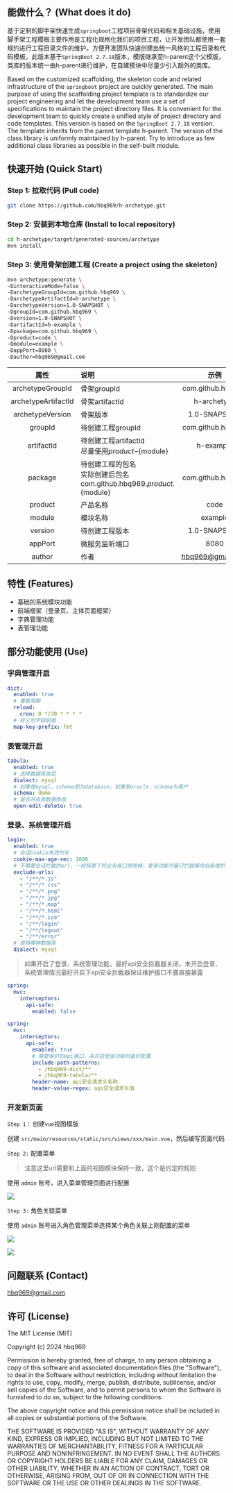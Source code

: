 ## 能做什么？ (What does it do)
基于定制的脚手架快速生成`springboot`工程项目骨架代码和相关基础设施，使用脚手架工程模板主要作用是工程化规格化我们的项目工程，让开发团队都使用一套规约进行工程目录文件的维护。方便开发团队快速创建出统一风格的工程目录和代码模板，此版本基于`SpringBoot 2.7.18`版本，模版继承至h-parent这个父模版，类库的版本统一由h-parent进行维护，在自建模块中尽量少引入额外的类库。

Based on the customized scaffolding, the skeleton code and related infrastructure of the `springboot` project are quickly generated. The main purpose of using the scaffolding project template is to standardize our project engineering and let the development team use a set of specifications to maintain the project directory files. It is convenient for the development team to quickly create a unified style of project directory and code templates. This version is based on the `SpringBoot 2.7.18` version. The template inherits from the parent template h-parent. The version of the class library is uniformly maintained by h-parent. Try to introduce as few additional class libraries as possible in the self-built module.



## 快速开始  (Quick Start)
### Step 1: 拉取代码 (Pull code)
```bash
git clone https://github.com/hbq969/h-archetype.git
```



### Step 2: 安装到本地仓库 (Install to local repository)

```bash
cd h-archetype/target/generated-sources/archetype
mvn install
```



### Step 3: 使用骨架创建工程 (Create a project using the skeleton)

```bash
mvn archetype:generate \
-DinteractiveMode=false \
-DarchetypeGroupId=com.github.hbq969 \
-DarchetypeArtifactId=h-archetype \
-DarchetypeVersion=1.0-SNAPSHOT \
-DgroupId=com.github.hbq969 \
-Dversion=1.0-SNAPSHOT \
-DartifactId=h-example \
-Dpackage=com.github.hbq969 \
-Dproduct=code \
-Dmodule=example \
-DappPort=8080 \
-Dauthor=hbq969@gmail.com
```


|      **属性**       | **说明**                                                     |     **示例**      |
| :-----------------: | :----------------------------------------------------------- | :---------------: |
|  archetypeGroupId   | 骨架groupId                                                  | com.github.hbq969 |
| archetypeArtifactId | 骨架artifactId                                               |    h-archetype    |
|  archetypeVersion   | 骨架版本                                                     |   1.0-SNAPSHOT    |
|       groupId       | 待创建工程groupId                                            | com.github.hbq969 |
|     artifactId      | 待创建工程artifactId<br/>尽量使用${product}-${module}        |     h-example     |
|       package       | 待创建工程的包名<br/>实际创建后包名<br/>com.github.hbq969.${product}.${module} | com.github.hbq969 |
|       product       | 产品名称                                                     |       code        |
|       module        | 模块名称                                                     |      example      |
|       version       | 待创建工程版本                                               |   1.0-SNAPSHOT    |
|       appPort       | 微服务监听端口                                               |       8080        |
|       author        | 作者                                                         | hbq969@gmail.com  |



## 特性 (Features)

- 基础的系统模块功能
- 前端框架（登录页、主体页面框架）
- 字典管理功能
- 表管理功能



## 部分功能使用 (Use)

### 字典管理开启

```yml
dict:
  enabled: true
  # 重载周期
  reload:
    cron: 0 */30 * * * *
  # 转义后字段前缀
  map-key-prefix: fmt
```



### 表管理开启

```yaml
tabula:
  enabled: true
  # 选择数据库类型
  dialect: mysql
  # 如果是mysql，schema即为database，如果是oracle，schema为用户
  schema: demo
  # 是否开启表数据修改
  open-edit-delete: true
```



### 登录、系统管理开启

```yaml
login:
  enabled: true
  # 会话Cookie失效时长
  cookie-max-age-sec: 1800
  # 不需要会话拦截的url，一般场景下将业务接口排除掉，登录功能尽量只拦截模块自身维护的接口
  exclude-urls:
    - "/**/*.js"
    - "/**/*.css"
    - "/**/*.png"
    - "/**/*.jpg"
    - "/**/*.map"
    - "/**/*.html"
    - "/**/*.ico"
    - "/**/login"
    - "/**/logout"
    - "/**/error"
  # 使用哪种数据库
  dialect: mysql
```



> 如果开启了登录、系统管理功能，最好api安全拦截器关闭，未开启登录、系统管理情况最好开启下api安全拦截器保证维护接口不要直接暴露

```yaml
spring:
  mvc:
    interceptors:
      api-safe:
        enabled: false
```



```yaml
spring:
  mvc:
    interceptors:
      api-safe:
        enabled: true
        # 需要保护的api接口，未开启登录功能时最好配置
        include-path-patterns:
          - /hbq969-dict/**
          - /hbq969-tabula/**
        header-name: api安全请求头名称
        header-value-regex: api安全请求头值
```



### 开发新页面

`Step 1：` 创建`vue`视图模版

 创建 `src/main/resources/static/src/views/xxx/main.vue`，然后编写页面代码



`Step 2:` 配置菜单

> 注意这里url需要和上面的视图模块保持一致，这个是约定的规则

使用 `admin` 账号，进入菜单管理页面进行配置

![](src/main/resources/static/src/assets/addMenu.png)



`Step 3:` 角色关联菜单

使用 `admin` 账号进入角色管理菜单选择某个角色关联上刚配置的菜单

![](src/main/resources/static/src/assets/bingMenu.png)



![](src/main/resources/static/src/assets/showMenu.png)



## 问题联系 (Contact)

[hbq969@gmail.com](mailto:hbq969@gmail.com)



## 许可 (License)

The MIT License (MIT)

Copyright (c) 2024 hbq969

Permission is hereby granted, free of charge, to any person obtaining a copy of
this software and associated documentation files (the "Software"), to deal in
the Software without restriction, including without limitation the rights to
use, copy, modify, merge, publish, distribute, sublicense, and/or sell copies of
the Software, and to permit persons to whom the Software is furnished to do so,
subject to the following conditions:

The above copyright notice and this permission notice shall be included in all
copies or substantial portions of the Software.

THE SOFTWARE IS PROVIDED "AS IS", WITHOUT WARRANTY OF ANY KIND, EXPRESS OR
IMPLIED, INCLUDING BUT NOT LIMITED TO THE WARRANTIES OF MERCHANTABILITY, FITNESS
FOR A PARTICULAR PURPOSE AND NONINFRINGEMENT. IN NO EVENT SHALL THE AUTHORS OR
COPYRIGHT HOLDERS BE LIABLE FOR ANY CLAIM, DAMAGES OR OTHER LIABILITY, WHETHER
IN AN ACTION OF CONTRACT, TORT OR OTHERWISE, ARISING FROM, OUT OF OR IN
CONNECTION WITH THE SOFTWARE OR THE USE OR OTHER DEALINGS IN THE SOFTWARE.
